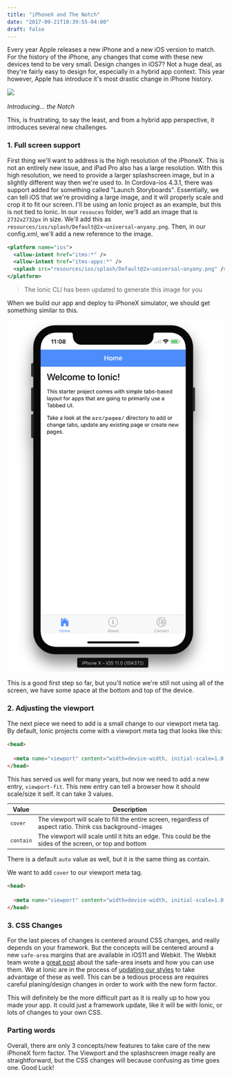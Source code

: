 ```yaml
---
title: "iPhoneX and The Notch"
date: "2017-09-21T10:39:55-04:00"
draft: false
---
```



Every year Apple releases a new iPhone and a new iOS version to match. For the history of the iPhone, any changes that come with these new devices tend to be very small. Design changes in iOS7? Not a huge deal, as they're fairly easy to design for, especially in a hybrid app context. This year however, Apple has introduce it's most drastic change in iPhone history.

![](https://cdn.vox-cdn.com/thumbor/sReaaOYo1Lcl3-Hf73vByPPRBsg=/0x0:800x533/1200x800/filters:focal(336x203:464x331)/cdn.vox-cdn.com/uploads/chorus_image/image/56641599/apple_iphone_2017_20170912_11670.0.jpeg)

_Introducing… the Notch_


This, is frustrating, to say the least, and from a hybrid app perspective, it introduces several new challenges.


### 1. Full screen support

First thing we'll want to address is the high resolution of the iPhoneX. This is not an entirely new issue, and iPad Pro also has a large resolution. With this high resolution, we need to provide a larger splashscreen image, but in a slightly different way then we're used to. In Cordova-ios 4.3.1, there was support added for something called "Launch Storyboards". Essentially, we can tell iOS that we're providing a large image, and it will properly scale and crop it to fit our screen. I'll be using an Ionic project as an example, but this is not tied to Ionic. In our `resouces` folder, we'll add an image that is `2732x2732px` in size. We'll add this as `resources/ios/splash/Default@2x~universal~anyany.png`. Then, in our config.xml, we'll add a new reference to the image.


```xml
<platform name="ios">
  <allow-intent href="itms:*" />
  <allow-intent href="itms-apps:*" />
  <splash src="resources/ios/splash/Default@2x~universal~anyany.png" />
</platform>
```

> The Ionic CLI has been updated to generate this image for you

When we build our app and deploy to iPhoneX simulator, we should get something similar to this.

![](/img/iphonex-launch-image.png)



This is a good first step so far, but you'll notice we're still not using all of the screen, we have some space at the bottom and top of the device.


### 2. Adjusting the viewport

The next piece we need to add is a small change to our viewport meta tag. By default, Ionic projects come with a viewport meta tag that looks like this:

```html
<head>

  <meta name="viewport" content="width=device-width, initial-scale=1.0, minimum-scale=1.0, maximum-scale=1.0, user-scalable=no">
</head>
```

This has served us well for many years, but now we need to add a new entry, `viewport-fit`. This new entry can tell a browser how it should scale/size it self. It can take 3 values.


| Value     | Description                                                                                                |
|-----------|------------------------------------------------------------------------------------------------------------|
| `cover`   | The viewport will scale to fill the entire screen, regardless of aspect ratio. Think css background-images |
| `contain` | The viewport will scale until it hits an edge. This could be the sides of the screen, or top and bottom    |

There is a default `auto` value as well, but it is the same thing as contain.

We want to add `cover` to our viewport meta tag.

```html
<head>

  <meta name="viewport" content="width=device-width, initial-scale=1.0, minimum-scale=1.0, maximum-scale=1.0, user-scalable=no, viewport-fit=cover">
</head>
```


### 3. CSS Changes

For the last pieces of changes is centered around CSS changes, and really depends on your framework. But the concepts will be centered around a new `safe-area` margins that are available in iOS11 and Webkit. The Webkit team wrote a [great post](https://webkit.org/blog/7929/designing-websites-for-iphone-x/) about the safe-area insets and how you can use them. We at Ionic are in the process of [updating our styles](https://github.com/ionic-team/ionic/pull/12933) to take advantage of these as well. This can be a tedious process are requires careful planing/design changes in order to work with the new form factor.


This will definitely be the more difficult part as it is really up to how you made your app. It could just a framework update, like it will be with Ionic, or lots of changes to your own CSS.


### Parting words

Overall, there are only 3 concepts/new features to take care of the new iPhoneX form factor. The Viewport and the splashscreen image really are straightforward, but the CSS changes will because confusing as time goes one. Good Luck!
